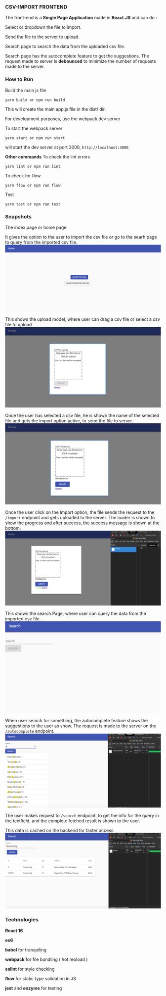 ### CSV-IMPORT FRONTEND

The front-end is a **Single Page Application**
made in **React.JS** and can do :

Select or dropdown the file to import.

Send the file to the server to upload.

Search page to search the data from the uploaded csv file.

Search page has the autocomplete feature to get the suggestions.
The request made to server is **debounced** to minimize the number of requests made to the server.

### How to Run
Build the main js file

```
yarn build or npm run build
```

This will create the main app.js file in the dist/ dir.

For development purposes, use the webpack dev server

To start the webpack server
```
yarn start or npm run start
```

will start the dev server at port 3000, `http://localhost:3000`

**Other commands**
To check the lint errors
```
yarn lint or npm run lint
```

To check for flow
```
yarn flow or npm run flow
```

Test
```
yarn test or npm run test
```
### Snapshots
The index page or home page

It gives the option to the user to import the csv file or go to the searh page to query from the imported csv file.
![alt text](./snapshots/1.png "Swagger snap")

This shows the upload model, where user can drag a csv file or select a csv file to upload
![alt text](./snapshots/2.png "Swagger snap")

Once the user has selected a csv file, he is shown the name of the selected file and gets the import option active, to send the file to server.
![alt text](./snapshots/3.png "Swagger snap")

Once the user click on the Import option, the file sends the request to the `/import` endpoint and gets uploaded to the server.
The loader is shown to show the progress and after success, the success message is shown at the bottom.
![alt text](./snapshots/4.png "Swagger snap")

This shows the search Page, where user can query the data from the imported csv file.
![alt text](./snapshots/5.png "Swagger snap")

When user search for something, the autocomplete feature shows the suggestions to the user as show.
The request is made to the server on the  `/autocomplete` endpoint.
![alt text](./snapshots/6.png "Swagger snap")

The user makes request to `/search` endpoint, to get the info for the query in the textfield, and the complete fetched result is shown to the user.

This data is cached on the backend for faster access.
![alt text](./snapshots/7.png "Swagger snap")

### Technologies

**React 16**

**es6**

**babel** for transpiling

**webpack** for file bundling ( hot reoload )

**eslint** for style checking

**flow** for static type validation in JS

**jest** and **enzyme** for testing